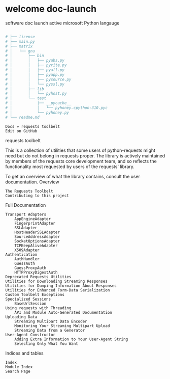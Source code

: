 # welcome doc-launch
software doc launch active microsoft Python langauge

```python

# ├── license
# ├── main.py
# ├── matrix
# │   └── gnu
# │       ├── bin
# │       │   ├── pyabs.py
# │       │   ├── pyrite.py
# │       │   ├── pyall.py
# │       │   ├── pyapp.py
# │       │   ├── pysource.py
# │       │   └── pyssl.py
# │       ├── lib
# │       │   └── pyhost.py
# │       └── test
# │           ├── __pycache__
# │           │   └── pyhoney.cpython-310.pyc
# │           └── pyhoney.py
# └── readme.md

```



    Docs » requests toolbelt
    Edit on GitHub

requests toolbelt

This is a collection of utilities that some users of python-requests might need but do not belong in requests proper. The library is actively maintained by members of the requests core development team, and so reflects the functionality most requested by users of the requests' library.

To get an overview of what the library contains, consult the user documentation.
Overview

    The Requests Toolbelt
    Contributing to this project

Full Documentation

    Transport Adapters
        AppEngineAdapter
        FingerprintAdapter
        SSLAdapter
        HostHeaderSSLAdapter
        SourceAddressAdapter
        SocketOptionsAdapter
        TCPKeepAliveAdapter
        X509Adapter
    Authentication
        AuthHandler
        GuessAuth
        GuessProxyAuth
        HTTPProxyDigestAuth
    Deprecated Requests Utilities
    Utilities for Downloading Streaming Responses
    Utilities for Dumping Information About Responses
    Utilities for Enhanced Form-Data Serialization
    Custom Toolbelt Exceptions
    Specialized Sessions
        BaseUrlSession
    Using requests with Threading
        API and Module Auto-Generated Documentation
    Uploading Data
        Streaming Multipart Data Encoder
        Monitoring Your Streaming Multipart Upload
        Streaming Data from a Generator
    User-Agent Constructor
        Adding Extra Information to Your User-Agent String
        Selecting Only What You Want

Indices and tables

    Index
    Module Index
    Search Page

